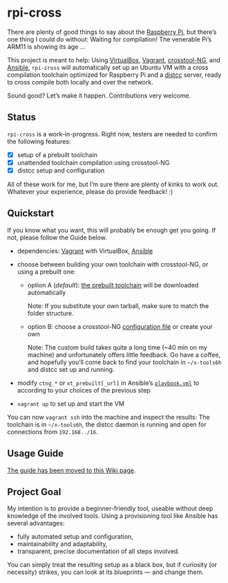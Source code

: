 rpi-cross
=========

There are plenty of good things to say about the [Raspberry Pi](http://www.raspberrypi.org/help/what-is-a-raspberry-pi/), but there’s one thing I could do without: Waiting for compilation! The venerable Pi’s ARM11 is showing its age …

This project is meant to help: Using [VirtualBox](https://www.virtualbox.org/), [Vagrant](https://github.com/mitchellh/vagrant), [crosstool-NG](http://crosstool-ng.org/), and [Ansible](https://github.com/ansible/ansible), `rpi-cross` will automatically set up an Ubuntu VM with a cross compilation toolchain optimized for Raspberry Pi and a [distcc](https://code.google.com/p/distcc/) server, ready to cross compile both locally and over the network.

Sound good? Let’s make it happen. Contributions very welcome.


Status
------

`rpi-cross` is a work-in-progress. Right now, testers are needed to confirm the following features:

- [x] setup of a prebuilt toolchain
- [x] unattended toolchain compilation using crosstool-NG
- [x] distcc setup and configuration

All of these work for me, but I’m sure there are plenty of kinks to work out. Whatever your experience, please do provide feedback! :)


Quickstart
----------

If you know what you want, this will probably be enough get you going. If not, please follow the Guide below.

- dependencies: [Vagrant](http://www.vagrantup.com/downloads) with VirtualBox, [Ansible](http://docs.ansible.com/intro_installation.html)
- choose between building your own toolchain with crosstool-NG, or using a prebuilt one:

  - option A (*default*): [the prebuilt toolchain](https://github.com/tjanson/rpi-cross/releases/download/v0.1/linaro-arm-linux-gnueabihf-raspbian.201408.modified.tar.xz) will be downloaded automatically

    Note: If you substitute your own tarball, make sure to match the folder structure.

  - option B: choose a crosstool-NG [configuration file](https://github.com/tjanson/rpi-cross/tree/master/ctng-configs) or create your own

    Note: The custom build takes quite a long time (~40 min on my machine) and unfortunately offers little feedback. Go have a coffee, and hopefully you’ll come back to find your toolchain in `~/x-tools6h` and distcc set up and running.

- modify `ctng_*` or `xt_prebuilt[_url]` in Ansible’s [`playbook.yml`](https://github.com/tjanson/rpi-cross/blob/master/provisioning/playbook.yml) to according to your choices of the previous step
- `vagrant up` to set up and start the VM

You can now `vagrant ssh` into the machine and inspect the results: The toolchain is in `~/x-tools6h`, the distcc daemon is running and open for connections from `192.168../16`.


Usage Guide
-----------

[The guide has been moved to this Wiki page](https://github.com/tjanson/rpi-cross/wiki/Usage-Guide).


Project Goal
------------

My intention is to provide a beginner-friendly tool, useable without deep knowledge of the involved tools. 
Using a provisioning tool like Ansible has several advantages:

- fully automated setup and configuration,
- maintainability and adaptability,
- transparent, precise documentation of all steps involved.

You can simply treat the resulting setup as a black box, but if curiosity (or necessity) strikes, you can look at its blueprints — and change them.
